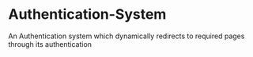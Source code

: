 # Authentication-System
An Authentication system which dynamically redirects to required pages through its authentication
